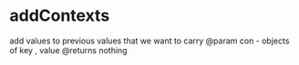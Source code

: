 # addContexts

add values to previous values that we want to carry
@param con - objects of key , value
@returns nothing

